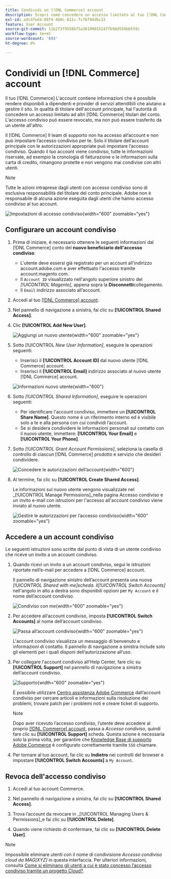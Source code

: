 ```yaml
---
title: Condividi un [!DNL Commerce] account
description: Scopri come concedere un accesso limitato al tuo [!DNL Commerce] account per altro [!DNL Commerce] titolari del conto.
exl-id: adc4fed4-89f4-4b0c-811c-fcf6f94dbc22
feature: User Account
source-git-commit: 11b2f3f9558bf5a36199015247fb96d559bb5fdc
workflow-type: tm+mt
source-wordcount: '693'
ht-degree: 0%

---
```


# Condividi un [!DNL Commerce] account

Il tuo [!DNL Commerce] L&#39;account contiene informazioni che è possibile rendere disponibili a dipendenti e provider di servizi attendibili che aiutano a gestire il sito. In qualità di titolare dell&#39;account principale, hai l&#39;autorità di concedere un accesso limitato ad altri [!DNL Commerce] titolari del conto. L&#39;accesso condiviso può essere revocato, ma non può essere trasferito da un utente all&#39;altro.

Il [!DNL Commerce] Il team di supporto non ha accesso all’account e non può impostare l’accesso condiviso per te. Solo il titolare dell’account principale con le autorizzazioni appropriate può impostare l’accesso condiviso. Quando il tuo account viene condiviso, tutte le informazioni riservate, ad esempio la cronologia di fatturazione o le informazioni sulla carta di credito, rimangono protette e non vengono mai condivise con altri utenti.

>[!NOTE]
>
>Tutte le azioni intraprese dagli utenti con accesso condiviso sono di esclusiva responsabilità del titolare del conto principale. Adobe non è responsabile di alcuna azione eseguita dagli utenti che hanno accesso condiviso al tuo account.

![Impostazioni di accesso condiviso](./assets/shared-access.png){width="600" zoomable="yes"}

## Configurare un account condiviso

1. Prima di iniziare, è necessario ottenere le seguenti informazioni dal [!DNL Commerce] conto del **nuovo beneficiario dell&#39;accesso condiviso**:

   - L&#39;utente deve essersi già registrato per un account all&#39;indirizzo account.adobe.com e aver effettuato l&#39;accesso tramite account.magento.com.
   - Il `Account ID` visualizzato nell&#39;angolo superiore sinistro del _[!UICONTROL Magento]_, appena sopra la **Disconnetti**collegamento.
   - Il `Email` indirizzo associato all’account.

1. Accedi al tuo [[!DNL Commerce] account](commerce-account-create.md).

1. Nel pannello di navigazione a sinistra, fai clic su **[!UICONTROL Shared Access]**.

1. Clic **[!UICONTROL Add New User]**.

   ![Aggiungi un nuovo utente](./assets/shared-access-add.png){width="600" zoomable="yes"}

1. Sotto [!UICONTROL _New User Information]_, eseguire le operazioni seguenti:

   - Inserisci il **[!UICONTROL Account ID]** dal nuovo utente [!DNL Commerce] account.
   - Inserisci il **[!UICONTROL Email]** indirizzo associato al nuovo utente [!DNL Commerce] account.

   ![Informazioni nuovo utente](./assets/shared-new-user.png){width="600"}

1. Sotto _[!UICONTROL Shared Information]_, eseguire le operazioni seguenti:

   - Per identificare l&#39;account condiviso, immettere un **[!UICONTROL Share Name]**. Questo nome è un riferimento interno ed è visibile solo a te e alla persona con cui condividi l’account.
   - Se si desidera condividere le informazioni personali sul contatto con il nuovo utente, immettere: **[!UICONTROL Your Email]** e **[!UICONTROL Your Phone]**.

1. Sotto _[!UICONTROL Grant Account Permissions]_, seleziona la casella di controllo di ciascun [!DNL Commerce] prodotto e servizio che desideri condividere.

   ![Concedere le autorizzazioni dell’account](./assets/shared-permissions.png){width="600"}

1. Al termine, fai clic su **[!UICONTROL Create Shared Access]**.

   Le informazioni sul nuovo utente vengono visualizzate nel _[!UICONTROL Manage Permissions]_nella pagina Accesso condiviso e un invito e-mail con istruzioni per l&#39;accesso all&#39;account condiviso viene inviato al nuovo utente.

   ![Gestire le autorizzazioni per l’accesso condiviso](./assets/shared-manage-permissions.png){width="600" zoomable="yes"}

## Accedere a un account condiviso

Le seguenti istruzioni sono scritte dal punto di vista di un utente condiviso che riceve un invito a un account condiviso.

1. Quando ricevi un invito a un account condiviso, segui le istruzioni riportate nell’e-mail per accedere a [!DNL Commerce] account.

   Il pannello di navigazione sinistro dell’account presenta una nuova _[!UICONTROL Shared with me]_scheda. Il_[!UICONTROL Switch Accounts]_ nell&#39;angolo in alto a destra sono disponibili opzioni per `My Account` e il nome dell’account condiviso.

   ![Condiviso con me](./assets/shared-with-me.png){width="600" zoomable="yes"}

1. Per accedere all’account condiviso, imposta **[!UICONTROL Switch Accounts]** al nome dell’account condiviso.

   ![Passa all’account condiviso](./assets/shared-switch.png){width="600" zoomable="yes"}

   L&#39;account condiviso visualizza un messaggio di benvenuto e informazioni di contatto. Il pannello di navigazione a sinistra include solo gli elementi per i quali disponi dell’autorizzazione all’uso.

1. Per collegare l&#39;account condiviso all&#39;Help Center, fare clic su **[!UICONTROL Support]** nel pannello di navigazione a sinistra dell’account condiviso.

   ![Supporto](./assets/shared-support.png){width="600" zoomable="yes"}

   È possibile utilizzare [Centro assistenza Adobe Commerce](https://experienceleague.adobe.com/docs/commerce-knowledge-base/kb/overview.html) dall’account condiviso per cercare articoli e informazioni sulla risoluzione dei problemi, trovare patch per i problemi noti e creare ticket di supporto.

   >[!NOTE]
   >
   >Dopo aver ricevuto l’accesso condiviso, l’utente deve accedere al proprio [[!DNL Commerce] account](https://account.magento.com/customer/account/login), passa a _Accesso condiviso_, quindi fare clic su **[!UICONTROL Support]** scheda. Questa azione è necessaria solo la prima volta, per garantire che [Knowledge Base di supporto Adobe Commerce](https://experienceleague.adobe.com/docs/commerce-knowledge-base/kb/overview.html) è configurato correttamente tramite `SSO` chiamare.

1. Per tornare al tuo account, fai clic su **Indietro** nei controlli del browser e impostare **[!UICONTROL Switch Accounts]** a `My Account`.

## Revoca dell&#39;accesso condiviso

1. Accedi al tuo account Commerce.

1. Nel pannello di navigazione a sinistra, fai clic su **[!UICONTROL Shared Access]**.

1. Trova l’account da revocare in _[!UICONTROL Managing Users & Permissions]_e fai clic su **[!UICONTROL Delete]**.

1. Quando viene richiesto di confermare, fai clic su **[!UICONTROL Delete User]**.

>[!NOTE]
>
>Impossibile eliminare utenti con il nome di condivisione _Accesso condiviso cloud da MAG[XYZ]_ in questa interfaccia. Per ulteriori informazioni, consulta [Come si eliminano gli utenti a cui è stato concesso l’accesso condiviso tramite un progetto Cloud?](https://experienceleague.adobe.com/docs/commerce-knowledge-base/kb/help-center-guide/magento-help-center-user-guide.html?lang=en#remove-cloud-shared-access-users).

